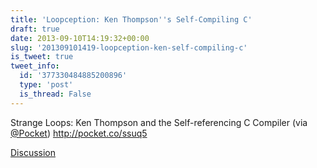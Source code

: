 ```yaml
---
title: 'Loopception: Ken Thompson''s Self-Compiling C'
draft: true
date: 2013-09-10T14:19:32+00:00
slug: '201309101419-loopception-ken-self-compiling-c'
is_tweet: true
tweet_info:
  id: '377330484885200896'
  type: 'post'
  is_thread: False
---
```




Strange Loops: Ken Thompson and the Self-referencing C Compiler (via [@Pocket](https://x.com/Pocket)) <http://pocket.co/ssuq5>

[Discussion](https://x.com/sytelus/status/377330484885200896)
